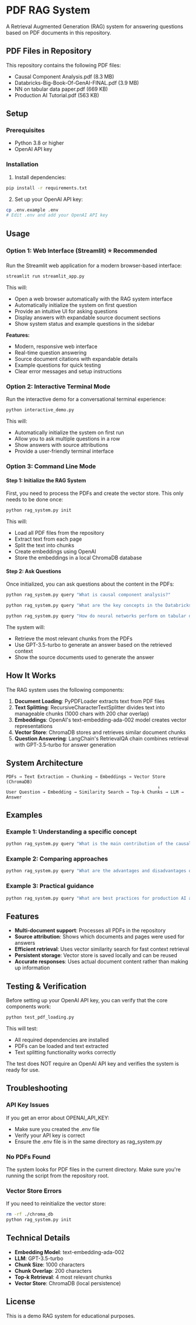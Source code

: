 # PDF RAG System

A Retrieval Augmented Generation (RAG) system for answering questions based on PDF documents in this repository.

## PDF Files in Repository

This repository contains the following PDF files:
- Causal Component Analysis.pdf (8.3 MB)
- Databricks-Big-Book-Of-GenAI-FINAL.pdf (3.9 MB)
- NN on tabular data paper.pdf (669 KB)
- Production AI Tutorial.pdf (563 KB)

## Setup

### Prerequisites
- Python 3.8 or higher
- OpenAI API key

### Installation

1. Install dependencies:
```bash
pip install -r requirements.txt
```

2. Set up your OpenAI API key:
```bash
cp .env.example .env
# Edit .env and add your OpenAI API key
```

## Usage

### Option 1: Web Interface (Streamlit) ⭐ Recommended

Run the Streamlit web application for a modern browser-based interface:

```bash
streamlit run streamlit_app.py
```

This will:
- Open a web browser automatically with the RAG system interface
- Automatically initialize the system on first question
- Provide an intuitive UI for asking questions
- Display answers with expandable source document sections
- Show system status and example questions in the sidebar

**Features:**
- Modern, responsive web interface
- Real-time question answering
- Source document citations with expandable details
- Example questions for quick testing
- Clear error messages and setup instructions

### Option 2: Interactive Terminal Mode

Run the interactive demo for a conversational terminal experience:

```bash
python interactive_demo.py
```

This will:
- Automatically initialize the system on first run
- Allow you to ask multiple questions in a row
- Show answers with source attributions
- Provide a user-friendly terminal interface

### Option 3: Command Line Mode

#### Step 1: Initialize the RAG System

First, you need to process the PDFs and create the vector store. This only needs to be done once:

```bash
python rag_system.py init
```

This will:
- Load all PDF files from the repository
- Extract text from each page
- Split the text into chunks
- Create embeddings using OpenAI
- Store the embeddings in a local ChromaDB database

#### Step 2: Ask Questions

Once initialized, you can ask questions about the content in the PDFs:

```bash
python rag_system.py query "What is causal component analysis?"
```

```bash
python rag_system.py query "What are the key concepts in the Databricks GenAI book?"
```

```bash
python rag_system.py query "How do neural networks perform on tabular data?"
```

The system will:
- Retrieve the most relevant chunks from the PDFs
- Use GPT-3.5-turbo to generate an answer based on the retrieved context
- Show the source documents used to generate the answer

## How It Works

The RAG system uses the following components:

1. **Document Loading**: PyPDFLoader extracts text from PDF files
2. **Text Splitting**: RecursiveCharacterTextSplitter divides text into manageable chunks (1000 chars with 200 char overlap)
3. **Embeddings**: OpenAI's text-embedding-ada-002 model creates vector representations
4. **Vector Store**: ChromaDB stores and retrieves similar document chunks
5. **Question Answering**: LangChain's RetrievalQA chain combines retrieval with GPT-3.5-turbo for answer generation

## System Architecture

```
PDFs → Text Extraction → Chunking → Embeddings → Vector Store (ChromaDB)
                                                          ↓
User Question → Embedding → Similarity Search → Top-k Chunks → LLM → Answer
```

## Examples

### Example 1: Understanding a specific concept
```bash
python rag_system.py query "What is the main contribution of the causal component analysis paper?"
```

### Example 2: Comparing approaches
```bash
python rag_system.py query "What are the advantages and disadvantages of using neural networks on tabular data?"
```

### Example 3: Practical guidance
```bash
python rag_system.py query "What are best practices for production AI according to the tutorial?"
```

## Features

- **Multi-document support**: Processes all PDFs in the repository
- **Source attribution**: Shows which documents and pages were used for answers
- **Efficient retrieval**: Uses vector similarity search for fast context retrieval
- **Persistent storage**: Vector store is saved locally and can be reused
- **Accurate responses**: Uses actual document content rather than making up information

## Testing & Verification

Before setting up your OpenAI API key, you can verify that the core components work:

```bash
python test_pdf_loading.py
```

This will test:
- All required dependencies are installed
- PDFs can be loaded and text extracted
- Text splitting functionality works correctly

The test does NOT require an OpenAI API key and verifies the system is ready for use.

## Troubleshooting

### API Key Issues
If you get an error about OPENAI_API_KEY:
- Make sure you created the .env file
- Verify your API key is correct
- Ensure the .env file is in the same directory as rag_system.py

### No PDFs Found
The system looks for PDF files in the current directory. Make sure you're running the script from the repository root.

### Vector Store Errors
If you need to reinitialize the vector store:
```bash
rm -rf ./chroma_db
python rag_system.py init
```

## Technical Details

- **Embedding Model**: text-embedding-ada-002
- **LLM**: GPT-3.5-turbo
- **Chunk Size**: 1000 characters
- **Chunk Overlap**: 200 characters
- **Top-k Retrieval**: 4 most relevant chunks
- **Vector Store**: ChromaDB (local persistence)

## License

This is a demo RAG system for educational purposes.
